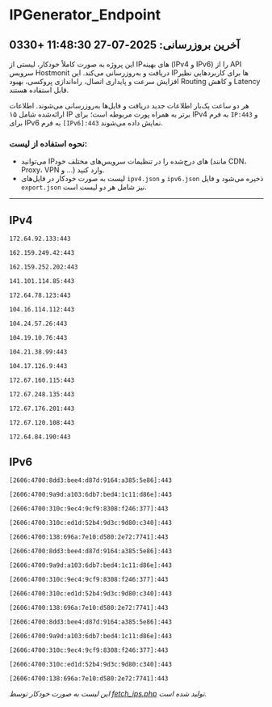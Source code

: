 # IPGenerator_Endpoint

## آخرین بروزرسانی: 2025-07-27 11:48:30 +0330

این پروژه به صورت کاملاً خودکار، لیستی از IPهای بهینه (IPv4 و IPv6) را از API سرویس Hostmonit دریافت و به‌روزرسانی می‌کند. این IPها برای کاربردهایی نظیر افزایش سرعت و پایداری اتصال، راه‌اندازی پروکسی، بهبود Routing و کاهش Latency قابل استفاده هستند.

هر دو ساعت یک‌بار اطلاعات جدید دریافت و فایل‌ها به‌روزرسانی می‌شوند. اطلاعات ارائه‌شده شامل ۱۵ IP برتر به همراه پورت مربوطه است؛ برای IPv4 به فرم `IP:443` و برای IPv6 به فرم `[IPv6]:443` نمایش داده می‌شوند.

### نحوه استفاده از لیست:
- می‌توانید IPهای درج‌شده را در تنظیمات سرویس‌های مختلف خود (مانند CDN، Proxy، VPN و ...) وارد کنید.
- لیست به صورت خودکار در فایل‌های `ipv4.json` و `ipv6.json` ذخیره می‌شود و فایل `export.json` نیز شامل هر دو لیست است.

---

## IPv4
```
172.64.92.133:443
```
```
162.159.249.42:443
```
```
162.159.252.202:443
```
```
141.101.114.85:443
```
```
172.64.78.123:443
```
```
104.16.114.112:443
```
```
104.24.57.26:443
```
```
104.19.10.76:443
```
```
104.21.38.99:443
```
```
104.17.126.9:443
```
```
172.67.160.115:443
```
```
172.67.248.135:443
```
```
172.67.176.201:443
```
```
172.67.120.108:443
```
```
172.64.84.190:443
```

## IPv6
```
[2606:4700:8dd3:bee4:d87d:9164:a385:5e86]:443
```
```
[2606:4700:9a9d:a103:6db7:bed4:1c11:d86e]:443
```
```
[2606:4700:310c:9ec4:9cf9:8308:f246:377]:443
```
```
[2606:4700:310c:ed1d:52b4:9d3c:9d80:c340]:443
```
```
[2606:4700:138:696a:7e10:d580:2e72:7741]:443
```
```
[2606:4700:8dd3:bee4:d87d:9164:a385:5e86]:443
```
```
[2606:4700:9a9d:a103:6db7:bed4:1c11:d86e]:443
```
```
[2606:4700:310c:9ec4:9cf9:8308:f246:377]:443
```
```
[2606:4700:310c:ed1d:52b4:9d3c:9d80:c340]:443
```
```
[2606:4700:138:696a:7e10:d580:2e72:7741]:443
```
```
[2606:4700:8dd3:bee4:d87d:9164:a385:5e86]:443
```
```
[2606:4700:9a9d:a103:6db7:bed4:1c11:d86e]:443
```
```
[2606:4700:310c:9ec4:9cf9:8308:f246:377]:443
```
```
[2606:4700:310c:ed1d:52b4:9d3c:9d80:c340]:443
```
```
[2606:4700:138:696a:7e10:d580:2e72:7741]:443
```

*این لیست به صورت خودکار توسط [fetch_ips.php](scripts/fetch_ips.php) تولید شده است.*
